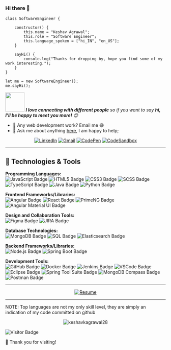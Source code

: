 ### Hi there 👋

<!--
**keshavkagrawal28/keshavkagrawal28** is a ✨ _special_ ✨ repository because its `README.md` (this file) appears on your GitHub profile.

Here are some ideas to get you started:

- 🔭 I’m currently working on ...
- 🌱 I’m currently learning ...
- 👯 I’m looking to collaborate on ...
- 🤔 I’m looking for help with ...
- 💬 Ask me about ...
- 📫 How to reach me: ...
- 😄 Pronouns: ...
- ⚡ Fun fact: ...
-->

```
class SoftwareEngineer {

    constructor() {
        this.name = "Keshav Agrawal";
        this.role = "Software Engineer";
        this.language_spoken = ["hi_IN", "en_US"];
    }

    sayHi() {
        console.log("Thanks for dropping by, hope you find some of my work interesting.");
    }
}

let me = new SoftwareEngineer();
me.sayHi();
```
<img src="https://media.giphy.com/media/LnQjpWaON8nhr21vNW/giphy.gif" width="60"> <em><b>I love connecting with different people</b> so if you want to say <b>hi, I'll be happy to meet you more!</b> 😊</em>

- 💼 Any web development work? Email me 😄
- 💬 Ask me about anything <a href="https://github.com/keshavkagrawal28/keshavkagrawal28/issues/new">here</a>, I am happy to help;

<div align="center">
  <a href="https://www.linkedin.com/in/keshavkagrawal/"><img src="https://img.shields.io/badge/LinkedIn-Profile-blue?style=flat-square&logo=linkedin" alt="LinkedIn"></a>
  <a href="mailto:keshavkagrawal28@gmail.com"><img src="https://img.shields.io/badge/Gmail-Email-red?style=flat-square&logo=gmail" alt="Gmail"></a>
  <a href="https://codepen.io/keshavkagrawal"><img src="https://img.shields.io/badge/CodePen-Profile-black?style=flat-square&logo=codepen" alt="CodePen"></a>
  <a href="https://codesandbox.io/u/keshavkagrawal28"><img src="https://img.shields.io/badge/CodeSandbox-Profile-yellow?style=flat-square&logo=codesandbox" alt="CodeSandbox"></a>
</div>

<hr/>

## 🔧 Technologies & Tools

**Programming Languages:**
<br />
![JavaScript Badge](https://img.shields.io/badge/JavaScript-181717?logo=javascript)
![HTML5 Badge](https://img.shields.io/badge/HTML5-181717?logo=html5)
![CSS3 Badge](https://img.shields.io/badge/CSS3-181717?logo=css3)
![SCSS Badge](https://img.shields.io/badge/SCSS-181717?logo=sass)
![TypeScript Badge](https://img.shields.io/badge/TypeScript-181717?logo=typescript)
![Java Badge](https://img.shields.io/badge/Java-181717?logo=java)
![Python Badge](https://img.shields.io/badge/Python-181717?logo=python)

**Frontend Frameworks/Libraries:**
<br />
![Angular Badge](https://img.shields.io/badge/Angular-181717?logo=angular)
![React Badge](https://img.shields.io/badge/React-181717?logo=react)
![PrimeNG Badge](https://img.shields.io/badge/PrimeNG-181717?logo=angular)
![Angular Material UI Badge](https://img.shields.io/badge/Angular%20Material%20UI-181717?logo=angular)

**Design and Collaboration Tools:**
<br />
![Figma Badge](https://img.shields.io/badge/Figma-181717?logo=figma)
![JIRA Badge](https://img.shields.io/badge/JIRA-181717?logo=jira)

**Database Technologies:**
<br />
![MongoDB Badge](https://img.shields.io/badge/MongoDB-181717?logo=mongodb)
![SQL Badge](https://img.shields.io/badge/SQL-181717?logo=sql)
![Elasticsearch Badge](https://img.shields.io/badge/Elasticsearch-181717?logo=elasticsearch)

**Backend Frameworks/Libraries:**
<br />
![Node.js Badge](https://img.shields.io/badge/Node.js-181717?logo=node.js)
![Spring Boot Badge](https://img.shields.io/badge/Spring%20Boot-181717?logo=spring)

**Development Tools:**
<br />
![GitHub Badge](https://img.shields.io/badge/GitHub-181717?logo=github)
![Docker Badge](https://img.shields.io/badge/Docker-181717?logo=docker)
![Jenkins Badge](https://img.shields.io/badge/Jenkins-181717?logo=jenkins)
![VSCode Badge](https://img.shields.io/badge/VSCode-181717?logo=visual-studio-code)
![Eclipse Badge](https://img.shields.io/badge/Eclipse-181717?logo=eclipse)
![Spring Tool Suite Badge](https://img.shields.io/badge/Spring%20Tool%20Suite-181717?logo=spring)
![MongoDB Compass Badge](https://img.shields.io/badge/MongoDB%20Compass-181717?logo=mongodb)
![Postman Badge](https://img.shields.io/badge/Postman-181717?logo=postman)

<hr>

<div align="center">
  <a href="https://github.com/keshavkagrawal28/keshavkagrawal28/raw/main/resume.pdf"><img src="https://img.shields.io/badge/Download-Resume-brightgreen" alt="Resume"></a>
</div>

<hr>

NOTE: Top languages are not my only skill level, they are simply an indication of my code committed on github
<p align="center">
    <img src="https://github-readme-stats.vercel.app/api/top-langs/?username=keshavkagrawal28&exclude_repo=github-readme-stats,campk12,hearandspell,90Plus,sks,loginandres&layout=compact&langs_count=8&card_width=450" alt="keshavkagrawal28" />
</p>


![Visitor Badge](https://visitor-badge.laobi.icu/badge?page_id=keshavkagrawal28.keshavkagrawal28)

🙏 Thank you for visiting!
